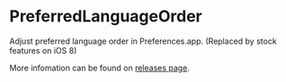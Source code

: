 PreferredLanguageOrder
======================

Adjust preferred language order in Preferences.app. (Replaced by stock features on iOS 8)

More infomation can be found on [releases page](https://github.com/cc941201/PreferredLanguageOrder/releases).
